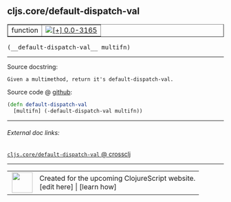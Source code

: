 ## cljs.core/default-dispatch-val



 <table border="1">
<tr>
<td>function</td>
<td><a href="https://github.com/cljsinfo/cljs-api-docs/tree/0.0-3165"><img valign="middle" alt="[+] 0.0-3165" title="Added in 0.0-3165" src="https://img.shields.io/badge/+-0.0--3165-lightgrey.svg"></a> </td>
</tr>
</table>


 <samp>
(__default-dispatch-val__ multifn)<br>
</samp>

---





Source docstring:

```
Given a multimethod, return it's default-dispatch-val.
```


Source code @ [github](https://github.com/clojure/clojurescript/blob/r3178/src/cljs/cljs/core.cljs#L9480-L9482):

```clj
(defn default-dispatch-val
  [multifn] (-default-dispatch-val multifn))
```

<!--
Repo - tag - source tree - lines:

 <pre>
clojurescript @ r3178
└── src
    └── cljs
        └── cljs
            └── <ins>[core.cljs:9480-9482](https://github.com/clojure/clojurescript/blob/r3178/src/cljs/cljs/core.cljs#L9480-L9482)</ins>
</pre>

-->

---



###### External doc links:

[`cljs.core/default-dispatch-val` @ crossclj](http://crossclj.info/fun/cljs.core.cljs/default-dispatch-val.html)<br>

---

 <table>
<tr><td>
<img valign="middle" align="right" width="48px" src="http://i.imgur.com/Hi20huC.png">
</td><td>
Created for the upcoming ClojureScript website.<br>
[edit here] | [learn how]
</td></tr></table>

[edit here]:https://github.com/cljsinfo/cljs-api-docs/blob/master/cljsdoc/cljs.core/default-dispatch-val.cljsdoc
[learn how]:https://github.com/cljsinfo/cljs-api-docs/wiki/cljsdoc-files

<!--

This information was too distracting to show to readers, but I'll leave it
commented here since it is helpful to:

- pretty-print the data used to generate this document
- and show how to retrieve that data



The API data for this symbol:

```clj
{:ns "cljs.core",
 :name "default-dispatch-val",
 :signature ["[multifn]"],
 :history [["+" "0.0-3165"]],
 :type "function",
 :full-name-encode "cljs.core/default-dispatch-val",
 :source {:code "(defn default-dispatch-val\n  [multifn] (-default-dispatch-val multifn))",
          :title "Source code",
          :repo "clojurescript",
          :tag "r3178",
          :filename "src/cljs/cljs/core.cljs",
          :lines [9480 9482]},
 :full-name "cljs.core/default-dispatch-val",
 :docstring "Given a multimethod, return it's default-dispatch-val."}

```

Retrieve the API data for this symbol:

```clj
;; from Clojure REPL
(require '[clojure.edn :as edn])
(-> (slurp "https://raw.githubusercontent.com/cljsinfo/cljs-api-docs/catalog/cljs-api.edn")
    (edn/read-string)
    (get-in [:symbols "cljs.core/default-dispatch-val"]))
```

-->
